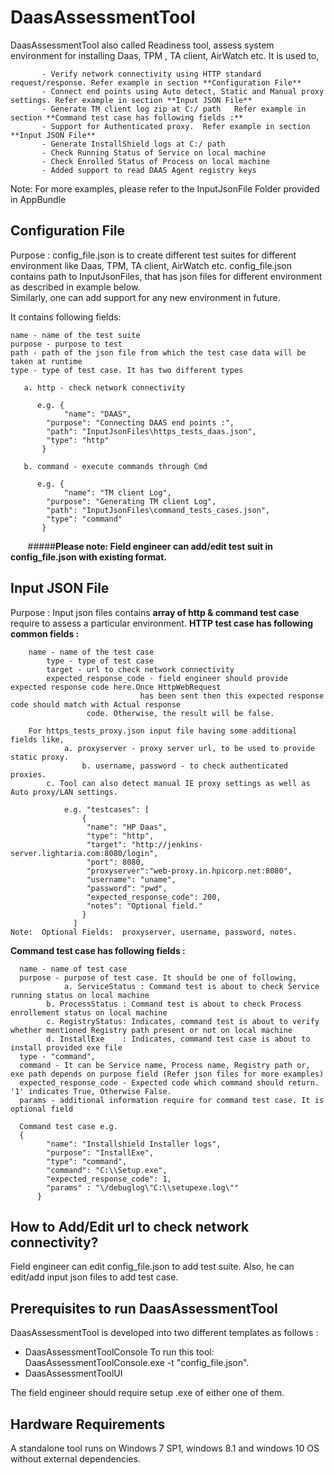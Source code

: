 # DaasAssessmentTool

DaasAssessmentTool also called Readiness tool, assess system environment for installing Daas, TPM , TA client, AirWatch etc. 
It is used to, 
	      
	       - Verify network connectivity using HTTP standard request/response. Refer example in section **Configuration File**       
	       - Connect end points using Auto detect, Static and Manual proxy settings. Refer example in section **Input JSON File**
	       - Generate TM client log zip at C:/ path	  Refer example in section **Command test case has following fields :**     
	       - Support for Authenticated proxy.  Refer example in section **Input JSON File** 	       	       
	       - Generate InstallShield logs at C:/ path  	       
	       - Check Running Status of Service on local machine  
	       - Check Enrolled Status of Process on local machine  
	       - Added support to read DAAS Agent registry keys
Note: For more examples, please refer to the InputJsonFile Folder provided in AppBundle
              
## Configuration File

Purpose : config_file.json is to create different test suites for different environment like Daas, TPM, TA client, AirWatch etc.
config_file.json contains path to InputJsonFiles, that has json files for different environment as described in example below.  
Similarly, one can add support for any new environment in future. 

It contains following fields: 

	name - name of the test suite 
	purpose - purpose to test 
	path - path of the json file from which the test case data will be taken at runtime 
	type - type of test case. It has two different types 
	
	   a. http - check network connectivity 
		
	      e.g. { 
	      		"name": "DAAS", 
			"purpose": "Connecting DAAS end points :", 
			"path": "InputJsonFiles\https_tests_daas.json", 
			"type": "http" 
		   } 
		   
	   b. command - execute commands through Cmd 
		
	      e.g. {
	      		"name": "TM client Log", 
			"purpose": "Generating TM client Log", 
			"path": "InputJsonFiles\command_tests_cases.json", 
			"type": "command" 
		   } 
		       
        #####**Please note: Field engineer can add/edit test suit in config_file.json with existing format.**
 
## Input JSON File 

 Purpose : Input json files contains **array of http & command test case** require to assess a particular environment.
           **HTTP test case has following common fields :**
	    
	    name - name of the test case
            type - type of test case
            target - url to check network connectivity
            expected_response_code - field engineer should provide expected response code here.Once HttpWebRequest
	                             has been sent then this expected response code should match with Actual response
				     code. Otherwise, the result will be false.
           
		For https_tests_proxy.json input file having some additional fields like, 
	        	a. proxyserver - proxy server url, to be used to provide static proxy.
                	b. username, password - to check authenticated proxies.
			c. Tool can also detect manual IE proxy settings as well as Auto proxy/LAN settings.
	
              	e.g. "testcases": [
	                {
	                 "name": "HP Daas",
	                 "type": "http",
	                 "target": "http://jenkins-server.lightaria.com:8080/login",      
	                 "port": 8080,
	                 "proxyserver":"web-proxy.in.hpicorp.net:8080",
	                 "username": "uname",
	                 "password": "pwd",
	                 "expected_response_code": 200,
	                 "notes": "Optional field."
	                }
	              ]
	Note:  Optional Fields:  proxyserver, username, password, notes.
	
   **Command test case has following fields :**
	  
	  name - name of test case
	  purpose - purpose of test case. It should be one of following,
	  	    	a. ServiceStatus : Command test is about to check Service running status on local machine
			b. ProcessStatus : Command test is about to check Process enrollement status on local machine
			c. RegistryStatus: Indicates, command test is about to verify whether mentioned Registry path present or not on local machine
			d. InstallExe    : Indicates, command test case is about to install provided exe file				
	  type - "command",
	  command - It can be Service name, Process name, Registry path or, exe path depends on purpose field (Refer json files for more examples)
	  expected_response_code - Expected code which command should return. '1' indicates True, Otherwise False.
	  params - additional information require for command test case. It is optional field
	  
	  Command test case e.g. 
	  {
      		"name": "Installshield Installer logs",
      		"purpose": "InstallExe",
      		"type": "command",
      		"command": "C:\\Setup.exe",
      		"expected_response_code": 1,
      		"params" : "\/debuglog\"C:\\setupexe.log\""
    	  }			                    
## How to Add/Edit url to check network connectivity?

 Field engineer can edit config_file.json to add test suite. Also, he can edit/add input json files to add test case.

## Prerequisites to run DaasAssessmentTool 

  DaasAssessmentTool is developed into two different templates as follows :
   - DaasAssessmentToolConsole 
   	To run this tool:  DaasAssessmentToolConsole.exe -t "config_file.json".
   - DaasAssessmentToolUI
      
   The field engineer should require setup .exe of either one of them.
 
 ## Hardware Requirements
 
 A standalone tool runs on Windows 7 SP1, windows 8.1 and windows 10 OS without external dependencies. 
